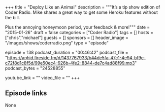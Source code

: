 +++
title = "Deploy Like an Animal"
description = """It’s a tip show edition of Coder Radio. Mike shares a great way to get some Heroku features without the bill.

Plus the annoying honeymoon period, your feedback & more!"""
date = "2015-01-26"
draft = false
categories = ["Coder Radio"]
tags = []
hosts = ["chris","michael"]
guests = []
sponsors = []
header_image = "/images/shows/coderradio.png"
type = "episode"

episode = 138
podcast_duration = "00:46:42"
podcast_file = "https://aphid.fireside.fm/d/1437767933/b44de5fa-47c1-4e94-bf9e-c72f8d1c8f5d/99e50ec4-926b-4fe2-8844-de7c4ad88f99.mp3"
podcast_bytes = "24528855"

youtube_link = ""
video_file = ""
+++

## Episode links

None

